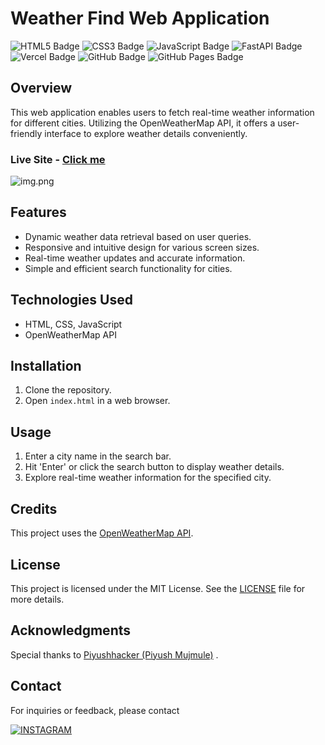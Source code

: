 # Weather Find Web Application
![HTML5 Badge](https://img.shields.io/badge/HTML-E34F26?logo=html5&logoColor=fff&style=for-the-badge)
![CSS3 Badge](https://img.shields.io/badge/CSS-1572B6?logo=css3&logoColor=fff&style=for-the-badge)
![JavaScript Badge](https://img.shields.io/badge/JavaScript-F7DF1E?logo=javascript&logoColor=000&style=for-the-badge)
![FastAPI Badge](https://img.shields.io/badge/API-009688?logo=fastapi&logoColor=fff&style=for-the-badge)
![Vercel Badge](https://img.shields.io/badge/Vercel-000?logo=vercel&logoColor=fff&style=for-the-badge)
![GitHub Badge](https://img.shields.io/badge/GitHub-181717?logo=github&logoColor=fff&style=for-the-badge)
![GitHub Pages Badge](https://img.shields.io/badge/GitHub%20Pages-222?logo=githubpages&logoColor=fff&style=for-the-badge)
## Overview
This web application enables users to fetch real-time weather information for different cities. Utilizing the OpenWeatherMap API, it offers a user-friendly interface to explore weather details conveniently.
### Live Site - [Click me](https://teampiyushfinal.pages.dev/)
![img.png](img.png)

## Features
- Dynamic weather data retrieval based on user queries.
- Responsive and intuitive design for various screen sizes.
- Real-time weather updates and accurate information.
- Simple and efficient search functionality for cities.

## Technologies Used
- HTML, CSS, JavaScript
- OpenWeatherMap API

## Installation
1. Clone the repository.
2. Open `index.html` in a web browser.

## Usage
1. Enter a city name in the search bar.
2. Hit 'Enter' or click the search button to display weather details.
3. Explore real-time weather information for the specified city.

## Credits
This project uses the [OpenWeatherMap API](https://openweathermap.org/).

## License

This project is licensed under the MIT License. See the [LICENSE](LICENSE) file for more details.

## Acknowledgments


Special thanks to [Piyushhacker (Piyush Mujmule)](https://github.com/HacktiveMindset) .

## Contact

For inquiries or feedback, please contact

[![INSTAGRAM](https://img.shields.io/badge/Instagram-E4405F?style=for-the-badge&logo=instagram&logoColor=white)](https://www.instagram.com/piyush.mujmule)
